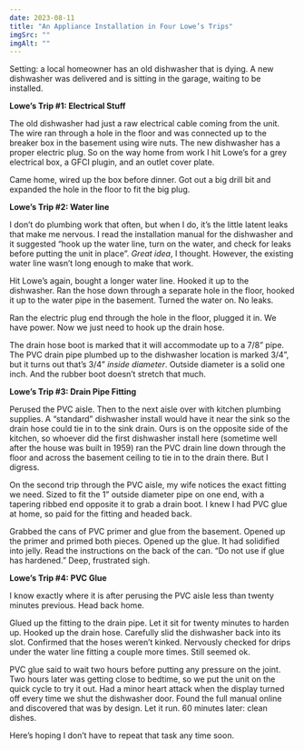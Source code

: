 ```yaml
---
date: 2023-08-11
title: "An Appliance Installation in Four Lowe’s Trips"
imgSrc: ""
imgAlt: ""
---
```


Setting: a local homeowner has an old dishwasher that is dying. A new dishwasher was delivered and is sitting in the garage, waiting to be installed.

**Lowe’s Trip #1: Electrical Stuff**

The old dishwasher had just a raw electrical cable coming from the unit. The wire ran through a hole in the floor and was connected up to the breaker box in the basement using wire nuts. The new dishwasher has a proper electric plug. So on the way home from work I hit Lowe’s for a grey electrical box, a GFCI plugin, and an outlet cover plate.

Came home, wired up the box before dinner. Got out a big drill bit and expanded the hole in the floor to fit the big plug.

**Lowe’s Trip #2: Water line**

I don’t do plumbing work that often, but when I do, it’s the little latent leaks that make me nervous. I read the installation manual for the dishwasher and it suggested “hook up the water line, turn on the water, and check for leaks before putting the unit in place”. _Great idea_, I thought. However, the existing water line wasn’t long enough to make that work.

Hit Lowe’s again, bought a longer water line. Hooked it up to the dishwasher. Ran the hose down through a separate hole in the floor, hooked it up to the water pipe in the basement. Turned the water on. No leaks.

Ran the electric plug end through the hole in the floor, plugged it in. We have power. Now we just need to hook up the drain hose.

The drain hose boot is marked that it will accommodate up to a 7/8” pipe. The PVC drain pipe plumbed up to the dishwasher location is marked 3/4”, but it turns out that’s 3/4” _inside diameter_. Outside diameter is a solid one inch. And the rubber boot doesn’t stretch that much.

**Lowe’s Trip #3: Drain Pipe Fitting**

Perused the PVC aisle. Then to the next aisle over with kitchen plumbing supplies. A “standard” dishwasher install would have it near the sink so the drain hose could tie in to the sink drain. Ours is on the opposite side of the kitchen, so whoever did the first dishwasher install here (sometime well after the house was built in 1959) ran the PVC drain line down through the floor and across the basement ceiling to tie in to the drain there. But I digress.

On the second trip through the PVC aisle, my wife notices the exact fitting we need. Sized to fit the 1” outside diameter pipe on one end, with a tapering ribbed end opposite it to grab a drain boot. I knew I had PVC glue at home, so paid for the fitting and headed back.

Grabbed the cans of PVC primer and glue from the basement. Opened up the primer and primed both pieces. Opened up the glue. It had solidified into jelly. Read the instructions on the back of the can. “Do not use if glue has hardened.” Deep, frustrated sigh.

**Lowe’s Trip #4: PVC Glue**

I know exactly where it is after perusing the PVC aisle less than twenty minutes previous. Head back home.

Glued up the fitting to the drain pipe. Let it sit for twenty minutes to harden up. Hooked up the drain hose. Carefully slid the dishwasher back into its slot. Confirmed that the hoses weren’t kinked. Nervously checked for drips under the water line fitting a couple more times. Still seemed ok.

PVC glue said to wait two hours before putting any pressure on the joint. Two hours later was getting close to bedtime, so we put the unit on the quick cycle to try it out. Had a minor heart attack when the display turned off every time we shut the dishwasher door. Found the full manual online and discovered that was by design. Let it run. 60 minutes later: clean dishes.

Here’s hoping I don’t have to repeat that task any time soon.
